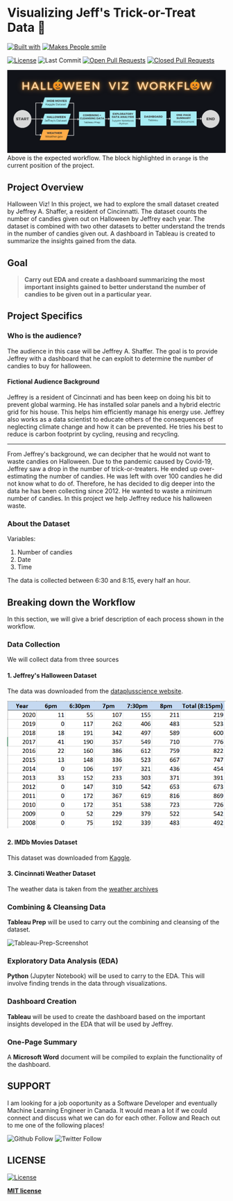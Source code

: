 # Visualizing Jeff's Trick-or-Treat Data :ghost:

[![Built with](https://forthebadge.com/images/badges/built-with-love.svg)](https://forthebadge.com) 
[![Makes People smile](https://forthebadge.com/images/badges/makes-people-smile.svg)](https://forthebadge.com)

[![License](https://img.shields.io/github/license/radroid/Hangman?style=for-the-badge)](https://github.com/radroid/Hangman/blob/master/LICENSE) 
![Last Commit](https://img.shields.io/github/last-commit/radroid/trick-or-treat-visualization?style=for-the-badge) 
[![Open Pull Requests](https://img.shields.io/github/issues-pr/radroid/trick-or-treat-visualization?style=for-the-badge)](https://github.com/radroid/Hangman/pulls) 
[![Closed Pull Requests](https://img.shields.io/github/issues-pr-closed/radroid/trick-or-treat-visualization?style=for-the-badge)](https://github.com/radroid/Hangman/pulls?q=is%3Apr+is%3Aclosed)

![workflow](images/halloween-viz-workflow.png)
Above is the expected workflow. The block highlighted in `orange` is the current position of the project.

## Project Overview
Halloween Viz! In this project, we had to explore the small dataset created by Jeffrey A. Shaffer, a resident of Cincinnatti. The dataset counts the number of candies given out on Halloween by Jeffrey each year. The dataset is combined with two other datasets to better understand the trends in the number of candies given out. A dashboard in Tableau is created to summarize the insights gained from the data.

## Goal
> **Carry out EDA and create a dashboard summarizing the most important insights gained to better understand the number of candies to be given out in a particular year.**

## Project Specifics

### Who is the audience?
The audience in this case will be Jeffrey A. Shaffer. The goal is to provide Jeffrey with a dashboard that he can exploit to determine the number of candies to buy for halloween.

#### Fictional Audience Background
Jeffrey is a resident of Cincinnati and has been keep on doing his bit to prevent global warming. He has installed solar panels and a hybrid electric grid for his house. This helps him efficiently manage his energy use. Jeffrey also works as a data scientist to educate others of the consequences of neglecting climate change and how it can be prevented. He tries his best to reduce is carbon footprint by cycling, reusing and recycling.

---

From Jeffrey's background, we can decipher that he would not want to waste candies on Halloween. Due to the pandemic caused by Covid-19, Jeffrey saw a drop in the number of trick-or-treaters. He ended up over-estimating the number of candies. He was left with over 100 candies he did not know what to do of. Therefore, he has decided to dig deeper into the data he has been collecting since 2012. He wanted to waste a minimum number of candies. In this project we help Jeffrey reduce his halloween waste.

### About the Dataset
Variables:
1. Number of candies
2. Date
3. Time

The data is collected between 6:30 and 8:15, every half an hour.

## Breaking down the Workflow
In this section, we will give a brief description of each process shown in the workflow.

### Data Collection
We will collect data from three sources

#### 1. Jeffrey's Halloween Dataset
The data was downloaded from the [dataplusscience website](https://www.dataplusscience.com/HalloweenData.html).

![halloween-dataset-screenshot](images/halloween-data-image.png)

#### 2. IMDb Movies Dataset
This dataset was downloaded from [Kaggle](https://www.kaggle.com/stefanoleone992/imdb-extensive-dataset).

#### 3. Cincinnati Weather Dataset
The weather data is taken from the [weather archives](https://www.weather.gov/iln/lcd_archive)

### Combining & Cleansing Data
**Tableau Prep** will be used to carry out the combining and cleansing of the dataset.

![Tableau-Prep-Screenshot]()

### Exploratory Data Analysis (EDA)
**Python** (Jupyter Notebook) will be used to carry to the EDA. This will involve finding trends in the data through visualizations.

### Dashboard Creation
**Tableau** will be used to create the dashboard based on the important insights developed in the EDA that will be used by Jeffrey.

### One-Page Summary
A **Microsoft Word** document will be compiled to explain the functionality of the dashboard.


## SUPPORT
I am looking for a job ooportunity as a Software Developer and eventually Machine Learning Engineer in Canada. It would mean a lot if we could connect and discuss what we can do for each other.
Follow and Reach out to me one of the following places!

![Github Follow](https://img.shields.io/github/followers/radroid?label=Follow&style=social) ![Twitter Follow](https://img.shields.io/twitter/follow/Ra_Droid?label=Follow&style=social)


## LICENSE

[![License](https://img.shields.io/github/license/radroid/trick-or-treat-visualization?style=for-the-badge)](https://github.com/radroid/Hangman/blob/master/LICENSE)

**[MIT license](https://opensource.org/licenses/MIT)**
